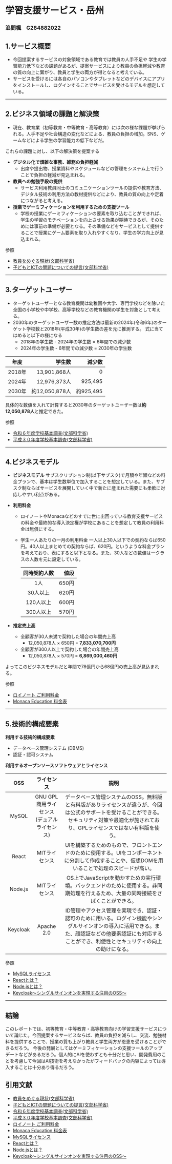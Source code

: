 # 学習支援サービス・岳州

### 浪間楓　G284882022

## 1.サービス概要
- 今回提案するサービスの対象領域である教育では教員の人手不足や 学生の学習能力低下などの課題があるが、提案サービスにより教員の負担軽減や教育の質の向上に繋がり、教員と学生の両方が得となると考えている。
- サービスを受けるには各自のパソコンやタブレットなどのデバイスにアプリをインストールし、ログインすることでサービスを受けるモデルを想定している。

---

## 2.ビジネス領域の課題と解決策
- 現在、教育業（初等教育・中等教育・高等教育）には次の様な課題が挙げられる。人手不足や社会構造の変化などによる、教員の負担の増加。SNS、ゲームなどによる学生の学習能力の低下などだ。

これらの課題に対し、以下の解決策を提案する
- **デジタル化で煩雑な事務、雑務の負担軽減**
  - 出席や提出物、授業資料やスケジュールなどの管理をシステム上で行うことで負担の軽減が見込まれる。
- **教員への勉強手段の提供**
  - サービス利用教員同士のコミュニケーションツールの提供や教育方法、デジタル技術の利用方法の教材提供などにより、教員の質の向上や定着につながると考える。
- **授業でゲーミフィケーションを利用するための支援ツール**
    - 学校の授業にゲーミフィケーションの要素を取り込むことができれば、学生の学習のモチベーションを向上させる効果が期待できるが、そのためには事前の準備が必要となる。その準備などをサービスとして提供することで授業にゲーム要素を取り入れやすくなり、学生の学力向上が見込まれる。
    
参照
- [教員をめぐる現状(文部科学省)](https://www.mext.go.jp/b_menu/shingi/chukyo/chukyo0/toushin/attach/1337000.htm)
 - [子どもとICTの問題についての提言(文部科学省)](https://www.mext.go.jp/b_menu/shingi/chousa/shotou/110/shiryo/__icsFiles/afieldfile/2015/10/07/1362518_4.pdf)

---

## 3.ターゲットユーザー
 - ターゲットユーザーとなる教育機関は幼稚園や大学、専門学校などを除いた全国の小学校や中学校、高等学校などの教育機関の学生を対象として考える。
 - 2030年のターゲットユーザー数の推定方法は最新の2024年(令和6年)のターゲット学校数と2018年(平成30年)の学生数の差を元に推測する。
 式に当てはめると以下の様になる
   - 2018年の学生数 - 2024年の学生数 = 6年間での減少数
   - 2024年の学生数 - 6年間での減少数 = 2030年の学生数

| 年度 | 学生数 | 減少数 |
 |:-:|-:|-:|
| 2018年 | 13,901,868人 | 0 |
| 2024年 | 12,976,373人 | 925,495 |
| 2030年 | 約12,050,878人 | 約925,495 |

具体的な数値を入れて計算すると2030年のターゲットユーザー数は**約12,050,878人**と推定できた。

参照
- [令和６年度学校基本調査(文部科学省)](https://www.mext.go.jp/content/20241213-mxt_chousa01-000037551_01.pdf)
- [平成３０年度学校基本調査(文部科学省)](https://www.mext.go.jp/component/b_menu/other/__icsFiles/afieldfile/2018/12/25/1407449_1.pdf)

---

## 4.ビジネスモデル
- **ビジネスモデル**
サブスクリプション制(以下サブスク)で月額や年額などの料金プランで、基本は学生数単位で加入することを想定している。また、サブスク制ならばサービスを展開していく中で新たに産まれた需要にも柔軟に対応しやすい利点がある。

- **利用料金**
  - ロイノートやMonacaなどのすでに世に出回っている教育支援サービスの料金や最終的な導入決定権が学校にあることを想定して教員の利用料金は無償にする。
  - 学生一人あたりの一月の利用料金
  一人以上30人以下での契約ならば650円。40人以上まとめての契約ならば、620円。というような料金プランを考えており、表にすると以下となる。また、30人などの数値は一クラスの人数を元に設定している。

    | 同時契約人数 | 値段 |
    |:-:| -:|
    | 1人 | 650円|
    | 30人以上 |  620円|
    | 120人以上 | 600円 |
    | 300人以上 | 570円 |

- **推定売上高**
  - 全顧客が30人未満で契約した場合の年間売上高
    - 12,050,878人 × 650円 = **7,833,070,700円**
  - 全顧客が300人以上で契約した場合の年間売上高
    - 12,050,878人 × 570円 = **6,869,000,460円**

よってこのビジネスモデルだと年間で78億円から68億円の売上高が見込まれる。

参照
- [ロイノート ご利用料金](https://n.loilo.tv/ja/purchase)
- [Monaca Education 料金表](https://edu.monaca.io/price)

---
## 5.技術的構成要素

**利用する技術的構成要素**

- データベース管理システム (DBMS)
- 認証・認可システム

**利用するオープンソースソフトウェアとライセンス**

|OSS| ライセンス|説明|
|:-:|:-:|:-:|
|MySQL|GNU GPL <br>商用ライセンス <br>(デュアルライセンス)|データベース管理システムのOSS。無料版と有料版がありライセンスが違うが、今回は公式のサポートを受けることができる。セキュリティ対策や最適化が施されており、GPLライセンスではない有料版を使う。|
|React|MITライセンス|UIを構築するためのもので、フロントエンドのために使用する。UIをコンポーネントに分割して作成することや、仮想DOMを用いることで処理のスピードが高い。|
|Node.js|MITライセンス|OS上でJavaScriptを動かすための実行環境。バックエンドのために使用する。非同期処理を行えるため、大量の同時接続をさばくことができる。|
|Keycloak|Apache 2.0|ID管理やアクセス管理を実現でき、認証・認可のために用いる。ログイン機能やシングルサインオンの導入に活用できる。また、顔認証などの他要素認証にも対応することができ、利便性とセキュリティの向上の助けになる。|

参照
- [MySQLライセンス](https://www.mysql.com/jp/about/legal/licensing/oem/)
- [Reactとは？](https://www.webstaff.jp/guide/trend/webit/react/#case02) 
- [Node.jsとは？](https://qiita.com/non_cal/items/a8fee0b7ad96e67713eb)
- [Keycloak〜シングルサインオンを実現する注目のOSS〜](https://www.designet.co.jp/ossinfo/keycloak/)

---
## 結論
このレポートでは、初等教育・中等教育・高等教育向けの学習支援サービスについて論じた。今回提案するサービスならば、教員の負担を減らし、交流、勉強材料を提供することで、授業の質も上がり教員と学生両方が恩恵を受けることができるだろう。
今後の発展としてはゲーミフィケーションの支援ツールのアップデートなどがあるだろう。個人的にAIを使わずとも十分だと思い、開発費用のことを考慮して今回はAI技術を考えなかったがフィードバックの内容によっては導入することは十分あり得るだろう。

## 引用文献
- [教員をめぐる現状(文部科学省)](https://www.mext.go.jp/b_menu/shingi/chukyo/chukyo0/toushin/attach/1337000.htm)
 - [子どもとICTの問題についての提言(文部科学省)](https://www.mext.go.jp/b_menu/shingi/chousa/shotou/110/shiryo/__icsFiles/afieldfile/2015/10/07/1362518_4.pdf)
 - [令和６年度学校基本調査(文部科学省)](https://www.mext.go.jp/content/20241213-mxt_chousa01-000037551_01.pdf)
- [平成３０年度学校基本調査(文部科学省)](https://www.mext.go.jp/component/b_menu/other/__icsFiles/afieldfile/2018/12/25/1407449_1.pdf)
- [ロイノート ご利用料金](https://n.loilo.tv/ja/purchase)
- [Monaca Education 料金表](https://edu.monaca.io/price)
- [MySQLライセンス](https://www.mysql.com/jp/about/legal/licensing/oem/)
- [Reactとは？](https://www.webstaff.jp/guide/trend/webit/react/#case02) 
- [Node.jsとは？](https://qiita.com/non_cal/items/a8fee0b7ad96e67713eb)
- [Keycloak〜シングルサインオンを実現する注目のOSS〜](https://www.designet.co.jp/ossinfo/keycloak/)